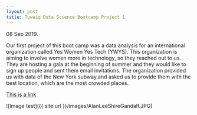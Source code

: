 ```yaml
---
layout: post
title: Tuwaiq Data Science Bootcamp Project 1
---
```


08 Sep 2019.

Our first project of this boot camp was a data analysis for an international
organization called Yes Women Yes Tech (YWYS).
This organization is aiming to involve women more in technology, so
they reached out to us.
They are hosting a gala at the beginning of summer and they would like to sign
up people and sent them email invitations.
The organization provided us with data of the New York subway,and
asked us to provide them with the best location, which are the most crowded places.






[This is a link](http://thisismetis.com)

![Image test]({{ site.url }}/images/AlanLeeShireGandalf.JPG)
